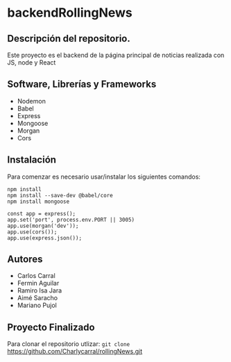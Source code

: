
# backendRollingNews
## **Descripción del repositorio.**
Este proyecto es el backend de la página principal de noticias realizada con JS, node y React

## **Software, Librerías y Frameworks**
- Nodemon
- Babel
- Express
- Mongoose
- Morgan
- Cors

## **Instalación**
Para comenzar es necesario usar/instalar los siguientes comandos:

```
npm install
npm install --save-dev @babel/core
npm install mongoose

const app = express();
app.set('port', process.env.PORT || 3005)
app.use(morgan('dev'));
app.use(cors());
app.use(express.json());
```

## **Autores**
- Carlos Carral
- Fermin Aguilar
- Ramiro Isa Jara
- Aimé Saracho
- Mariano Pujol

## **Proyecto Finalizado**
Para clonar el repositorio utlizar: `git clone` https://github.com/Charlycarral/rollingNews.git
